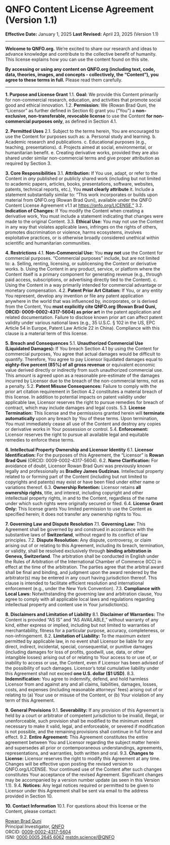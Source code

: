 # QNFO Content License Agreement (Version 1.1)

**Effective Date:** January 1, 2025
**Last Revised:** April 23, 2025 (Version 1.1)

---

**Welcome to QNFO.org.** We’re excited to share our research and ideas to advance knowledge and contribute to the collective benefit of humanity. This license explains how you can use the content found on this site.

**By accessing or using any content on QNFO.org (including text, code, data, theories, images, and concepts - collectively, the “Content”), you agree to these terms in full.** Please read them carefully.

---

**1. Purpose and License Grant**
    1.1. **Goal:** We provide this Content primarily for non-commercial research, education, and activities that promote social good and ethical innovation.
    1.2. **Permission:** We (Rowan Brad Quni, the “Licensor” as further defined in Section 6) grant you (“You”) a **non-exclusive, non-transferable, revocable license** to use the Content **for non-commercial purposes only**, as defined in Section 4.1.

**2. Permitted Uses**
    2.1. Subject to the terms herein, You are encouraged to use the Content for purposes such as:
        a. Personal study and learning.
        b. Academic research and publications.
        c. Educational purposes (e.g., teaching, presentations).
        d. Projects aimed at social, environmental, or humanitarian benefit.
        e. Creating derivative works, provided they are also shared under similar non-commercial terms and give proper attribution as required by Section 3.

**3. Core Responsibilities**
    3.1. **Attribution:** If You use, adapt, or refer to the Content in *any* published or publicly shared work (including but not limited to academic papers, articles, books, presentations, software, websites, patents, technical reports, etc.), You **must clearly attribute** it. Include a statement substantially similar to: “This work incorporates or builds upon material from QNFO.org (Rowan Brad Quni), available under the QNFO Content License Agreement v1.1 at https://qnfo.org/LICENSE.”
    3.2. **Indication of Changes:** If You modify the Content when creating a derivative work, You must include a statement indicating that changes were made to the original Content.
    3.3. **Ethical Use:** You may not use the Content in any way that violates applicable laws, infringes on the rights of others, promotes discrimination or violence, harms ecosystems, involves exploitative practices, or is otherwise broadly considered unethical within scientific and humanitarian communities.

**4. Restrictions**
    4.1. **Non-Commercial Use:** You **may not** use the Content for commercial purposes. “Commercial purposes” include, but are not limited to:
        a. Selling, renting, licensing, or sublicensing the Content or derivative works.
        b. Using the Content in any product, service, or platform where the Content itself is a primary component for generating revenue (e.g., through paid access, subscriptions, or advertising directly tied to the Content).
        c. Using the Content in a way primarily intended for commercial advantage or monetary compensation.
    4.2. **Patent Prior Art Citation:** If You, or any entity You represent, develop any invention or file any patent application anywhere in the world that was influenced by, incorporates, or is derived from the Content, You **must explicitly cite QNFO.org (Rowan Brad Quni, ORCID: 0009-0002-4317-5604) as prior art** in the patent application and related documentation. Failure to disclose known prior art can affect patent validity under various national laws (e.g., 35 U.S.C. § 102 in the US, EPC Article 54 in Europe, Patent Law Article 22 in China). Compliance with this clause is a material term of this license.

**5. Breach and Consequences**
    5.1. **Unauthorized Commercial Use (Liquidated Damages):** If You breach Section 4.1 by using the Content for commercial purposes, You agree that actual damages would be difficult to quantify. Therefore, You agree to pay Licensor liquidated damages equal to **eighty-five percent (85%) of all gross revenue** or equivalent economic value derived directly or indirectly from such unauthorized commercial use. This amount is agreed upon as a reasonable pre-estimate of the damages incurred by Licensor due to the breach of the non-commercial terms, not as a penalty.
    5.2. **Patent Misuse Consequences:** Failure to comply with the prior art citation requirement in Section 4.2 constitutes a material breach of this license. In addition to potential impacts on patent validity under applicable law, Licensor reserves the right to pursue remedies for breach of contract, which may include damages and legal costs.
    5.3. **License Termination:** This license and the permissions granted herein will **terminate automatically** upon any breach by You of these terms. Upon termination, You must immediately cease all use of the Content and destroy any copies or derivative works in Your possession or control.
    5.4. **Enforcement:** Licensor reserves the right to pursue all available legal and equitable remedies to enforce these terms.

**6. Intellectual Property Ownership and Licensor Identity**
    6.1. **Licensor Identification:** For the purposes of this Agreement, the “Licensor” is **Rowan Brad Quni** (ORCID: 0009-0002-4317-5604).
    6.2. **Name Clarification:** For avoidance of doubt, Licensor Rowan Brad Quni was previously known legally and professionally as **Bradley James Gudzinas**. Intellectual property related to or forming part of the Content (including but not limited to copyrights and patents) may exist or have been filed under either name or variations thereof.
    6.3. **Ownership Retention:** Licensor retains **all ownership rights**, title, and interest, including copyright and other intellectual property rights, in and to the Content, regardless of the name under which such rights were originally secured or filed.
    6.4. **License Grant Only:** This license grants You limited permission to use the Content as specified herein; it does not transfer any ownership rights to You.

**7. Governing Law and Dispute Resolution**
    7.1. **Governing Law:** This Agreement shall be governed by and construed in accordance with the substantive laws of **Switzerland**, without regard to its conflict of law principles.
    7.2. **Dispute Resolution:** Any dispute, controversy, or claim arising out of or relating to this Agreement, including its breach, termination, or validity, shall be resolved exclusively through **binding arbitration in Geneva, Switzerland**. The arbitration shall be conducted in English under the Rules of Arbitration of the International Chamber of Commerce (ICC) in effect at the time of the arbitration. The parties agree that the arbitral award shall be final and binding, and judgment upon the award rendered by the arbitrator(s) may be entered in any court having jurisdiction thereof. This clause is intended to facilitate efficient resolution and international enforcement (e.g., under the New York Convention).
    7.3. **Compliance with Local Laws:** Notwithstanding the governing law and arbitration clause, You agree to comply with all applicable local laws and regulations regarding intellectual property and content use in Your jurisdiction(s).

**8. Disclaimers and Limitation of Liability**
    8.1. **Disclaimer of Warranties:** The Content is provided “AS IS” and “AS AVAILABLE,” without warranty of any kind, either express or implied, including but not limited to warranties of merchantability, fitness for a particular purpose, accuracy, completeness, or non-infringement.
    8.2. **Limitation of Liability:** To the maximum extent permitted by applicable law, in no event shall Licensor be liable for any direct, indirect, incidental, special, consequential, or punitive damages (including damages for loss of profits, goodwill, use, data, or other intangible losses) arising out of or relating to Your access to or use of, or inability to access or use, the Content, even if Licensor has been advised of the possibility of such damages. Licensor’s total cumulative liability under this Agreement shall not exceed **one U.S. dollar ($1 USD)**.
    8.3. **Indemnification:** You agree to indemnify, defend, and hold harmless Licensor from and against any and all claims, liabilities, damages, losses, costs, and expenses (including reasonable attorneys’ fees) arising out of or relating to (a) Your use or misuse of the Content, or (b) Your violation of any term of this Agreement.

**9. General Provisions**
    9.1. **Severability:** If any provision of this Agreement is held by a court or arbitrator of competent jurisdiction to be invalid, illegal, or unenforceable, such provision shall be modified to the minimum extent necessary to make it valid, legal, and enforceable, or severed if modification is not possible, and the remaining provisions shall continue in full force and effect.
    9.2. **Entire Agreement:** This Agreement constitutes the entire agreement between You and Licensor regarding the subject matter herein and supersedes all prior or contemporaneous understandings, agreements, representations, and warranties, both written and oral.
    9.3. **Changes to License:** Licensor reserves the right to modify this Agreement at any time. Changes will be effective upon posting the revised version to QNFO.org/LICENSE. Your continued use of the Content after such changes constitutes Your acceptance of the revised Agreement. Significant changes may be accompanied by a version number update (as seen in this Version 1.1).
    9.4. **Notices:** Any legal notices required or permitted to be given to Licensor under this Agreement shall be sent via email to the address provided in Section 10.

**10. Contact Information**
    10.1. For questions about this license or the Content, please contact:

[Rowan Brad Quni](mailto:rowan.quni@qnfo.org)  
Principal Investigator, [QNFO](https://qnfo.org)  
ORCID: [0009-0002-4317-5604](https://ORCID.org/0009-0002-4317-5604)  
ISNI: [0000 0005 2645 6062](https://isni.org/isni/0000000526456062)
[mstdn.science/@QNFO](https://mstdn.science/@QNFO) 